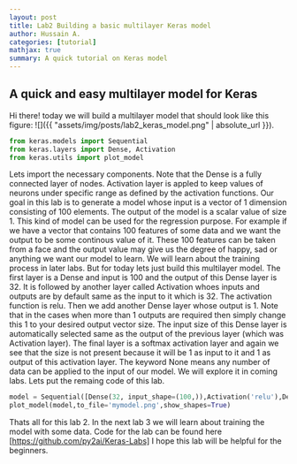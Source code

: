 ```yaml
---
layout: post
title: Lab2 Building a basic multilayer Keras model
author: Hussain A.
categories: [tutorial]
mathjax: true
summary: A quick tutorial on Keras model
---
```







## A quick and easy multilayer model for Keras

Hi there! today we will build a multilayer model that should look like this figure:
![]({{ "assets/img/posts/lab2_keras_model.png" | absolute_url }}). 
```python
from keras.models import Sequential
from keras.layers import Dense, Activation
from keras.utils import plot_model
```


 Lets import the necessary components. Note that the Dense is a fully connected layer of nodes. Activation layer is appled to keep values of neurons under specific range as defined by the activation functions. Our goal in this lab is to generate a model whose input is a vector of 1 dimension consisting of 100 elements. The output of the model is a scalar value of size 1. This kind of model can be used for the regression purpose. For example if we have a vector that contains 100 features of some data and we want the output to be some continous value of it. These 100 features can be taken from a face and the output value may give us the degree of happy, sad or anything we want our model to learn. We will learn about the training process in later labs. But for today lets just build this multilayer model. The first layer is a Dense and input is 100 and the output of this Dense layer is 32. It is followed by another layer called Activation whoes inputs and outputs are by default same as the input to it which is 32. The activation function is relu. Then we add another Dense layer whose output is 1. Note that in the cases when more than 1 outputs are required then simply change this 1 to your desired output vector size. The input size of this Dense layer is automatically selected same as the output of the previous layer (which was Activation layer). The final layer is a softmax activation layer and again we see that the size is not present because it will be 1 as input to it and 1 as output of this activation layer. The keyword None means any number of data can be applied to the input of our model. We will explore it in coming labs. Lets put the remaing code of this lab.



```python
model = Sequential([Dense(32, input_shape=(100,)),Activation('relu'),Dense(1), Activation('softmax')])
plot_model(model,to_file='mymodel.png',show_shapes=True)

```


Thats all for this lab 2. In the next lab 3 we will learn about training the model with some data. Code for the lab can be found here [https://github.com/py2ai/Keras-Labs] I hope this lab will be helpful for the beginners. 
